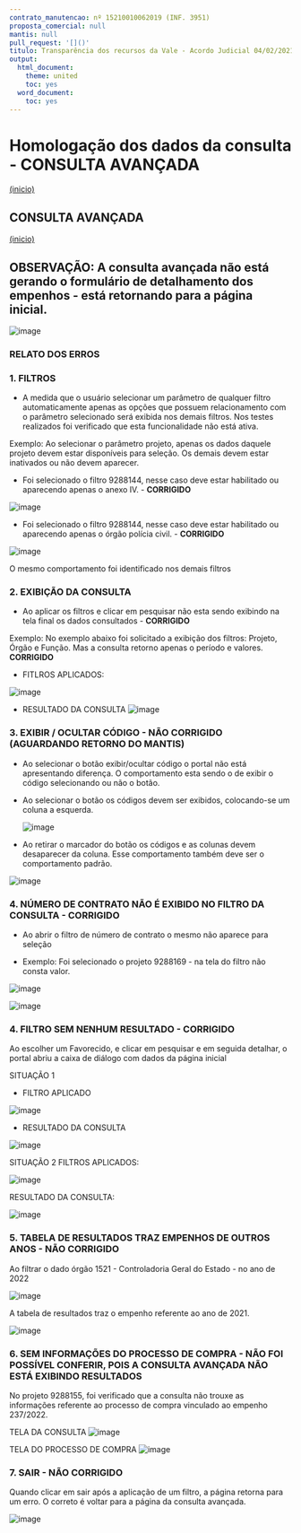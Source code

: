 ```yaml
---
contrato_manutencao: nº 15210010062019 (INF. 3951)
proposta_comercial: null
mantis: null
pull_request: '[]()'
titulo: Transparência dos recursos da Vale - Acordo Judicial 04/02/2021
output:
  html_document:
    theme: united
    toc: yes
  word_document:
    toc: yes
---
```


# Homologação dos dados da consulta - CONSULTA AVANÇADA
<a href="#top">(inicio)</a>

<div class="alert alert-warning">

## CONSULTA AVANÇADA
<a href="#top">(inicio)</a>

## OBSERVAÇÃO: A consulta avançada não está gerando o formulário de detalhamento dos empenhos - está retornando para a página inicial.

  ![image](https://user-images.githubusercontent.com/52920939/171464475-586c92e1-7022-46d7-bf5b-b9ba131ce6d8.png)

  
### RELATO DOS ERROS
  
### 1. FILTROS 
  
* A medida que o usuário selecionar um parâmetro de qualquer filtro automaticamente apenas as opções que possuem relacionamento com o parâmetro selecionado será exibida nos demais filtros. Nos testes realizados foi verificado que esta funcionalidade não está ativa.
  
Exemplo: Ao selecionar o parâmetro projeto, apenas os dados daquele projeto devem estar disponíveis para seleção. Os demais devem estar inativados ou não devem aparecer. 
  
  - Foi selecionado o filtro 9288144, nesse caso deve estar habilitado ou aparecendo apenas o anexo IV. - **CORRIGIDO**
  
![image](https://user-images.githubusercontent.com/52920939/171460551-eaa785da-ab9b-4c00-87b9-343083cf7afa.png)


  - Foi selecionado o filtro 9288144, nesse caso deve estar habilitado ou aparecendo apenas o órgão polícia civil. - **CORRIGIDO**
  
![image](https://user-images.githubusercontent.com/52920939/171460587-093fbc3d-4e60-4735-9e6a-1459c650dc73.png)

O mesmo comportamento foi identificado nos demais filtros
  
### 2. EXIBIÇÃO DA CONSULTA
  
 * Ao aplicar os filtros e clicar em pesquisar não esta sendo exibindo na tela final os dados consultados - **CORRIGIDO**
  
Exemplo: No exemplo abaixo foi solicitado a exibição dos filtros: Projeto, Órgão e Função. Mas a consulta retorno apenas o período e valores. **CORRIGIDO**
    
  - FITLROS APLICADOS:
  
![image](https://user-images.githubusercontent.com/52920939/171461210-0cdcde0c-15e6-4e89-9a64-722c600d6ad5.png)

  - RESULTADO DA CONSULTA
![image](https://user-images.githubusercontent.com/52920939/171461288-a93c148a-0ab0-485b-b4dd-5d5b6dbf3f44.png)

  
### 3. EXIBIR / OCULTAR CÓDIGO - NÃO CORRIGIDO (AGUARDANDO RETORNO DO MANTIS)
  
 * Ao selecionar o botão exibir/ocultar código o portal não está apresentando diferença. O comportamento esta sendo o de exibir o código selecionando ou não o botão. 
  
- Ao selecionar o botão os códigos devem ser exibidos, colocando-se um coluna a esquerda.
 
  ![image](https://user-images.githubusercontent.com/52920939/168071132-a55695d7-de06-40f8-a9b3-936e0e78c89a.png)

 - Ao retirar o marcador do botão os códigos e as colunas devem desaparecer da coluna. Esse comportamento também deve ser o comportamento padrão.
  
  ![image](https://user-images.githubusercontent.com/52920939/168071312-4e0c1d7c-9159-4dae-b783-3f3a27f7ca52.png)
  
  
  
### 4. NÚMERO DE CONTRATO NÃO É EXIBIDO NO FILTRO DA CONSULTA - CORRIGIDO
    
 * Ao abrir o filtro de número de contrato o mesmo não aparece para seleção
  
- Exemplo: Foi selecionado o projeto 9288169 - na tela do filtro não consta valor.
  
![image](https://user-images.githubusercontent.com/52920939/171650367-61d74e85-fb75-41f8-a722-dbd32c88ce47.png)

 
![image](https://user-images.githubusercontent.com/52920939/168076145-059c24c4-c42a-482a-b4ea-4033711f2e8c.png)

  

### 4. FILTRO SEM NENHUM RESULTADO - CORRIGIDO
  
Ao escolher um Favorecido, e clicar em pesquisar e em seguida detalhar, o portal abriu a caixa de diálogo com dados da página inicial
  
  SITUAÇÃO 1
  
 - FILTRO APLICADO
  
  ![image](https://user-images.githubusercontent.com/52920939/168071825-0b7eea7f-fa1e-4bfa-95e7-536dc981de59.png)

  - RESULTADO DA CONSULTA
  
  ![image](https://user-images.githubusercontent.com/52920939/171462400-6d84690d-b237-4c02-a609-f5e95d6853b5.png)
  
  SITUAÇÃO 2
  FILTROS APLICADOS: 
  
 ![image](https://user-images.githubusercontent.com/52920939/171462606-5b2dbf1a-1155-4b45-bd26-8ec0ce1f7ce4.png) 

  RESULTADO DA CONSULTA:
  
  ![image](https://user-images.githubusercontent.com/52920939/171462652-20d19045-784c-4917-8973-7039d6acf62f.png)

  
  ### 5. TABELA DE RESULTADOS TRAZ EMPENHOS DE OUTROS ANOS - NÃO CORRIGIDO
  
  Ao filtrar o dado órgão 1521 - Controladoria Geral do Estado - no ano de 2022
  
  ![image](https://user-images.githubusercontent.com/52920939/168090958-ea497bd1-c98f-422b-9d4a-76d5e683bf5b.png)

  A tabela de resultados traz o empenho referente ao ano de 2021.
  
  ![image](https://user-images.githubusercontent.com/52920939/168091014-18bd9db1-f366-4841-8eff-4883da7225c5.png)

  
  
  ### 6. SEM INFORMAÇÕES DO PROCESSO DE COMPRA - NÃO FOI POSSÍVEL CONFERIR, POIS A CONSULTA AVANÇADA NÃO ESTÁ EXIBINDO RESULTADOS
  
  No projeto 9288155, foi verificado que a consulta não trouxe as informações referente ao processo de compra vinculado ao empenho 237/2022.
  
  TELA DA CONSULTA
  ![image](https://user-images.githubusercontent.com/52920939/168090033-46d8980c-b64c-44e2-b65a-bef89e4206a7.png)

  TELA DO PROCESSO DE COMPRA
  ![image](https://user-images.githubusercontent.com/52920939/168090233-36ddc3ce-7769-4b8e-b3a7-6a4bfc95d169.png)

  
  ### 7. SAIR - NÃO CORRIGIDO
  Quando clicar em sair após a aplicação de um filtro, a página retorna para um erro. O correto é voltar para a página da consulta avançada.
  
  ![image](https://user-images.githubusercontent.com/52920939/168078283-602de1c0-8bf4-4eae-94cf-0e51e66271b6.png)
  


